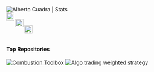 <a href="https://acuadralara.com/">
  <img align="left" alt="Alberto Cuadra | Stats" src="https://github-readme-stats.vercel.app/api?username=AlbertoCuadra&show_icons=true&include_all_commits=true&hide_title=true&hide=contribs&hide_border=true&bg_color=ffffff&icon_color=2a9d8fff&title_color=2a9d8fff" />
</a>
<br>
<a href="https://scholar.google.es/citations?user=oEyJUfcAAAAJ&hl=es&oi=ao">
  <img align="left" alt="Alberto Cuadra | Google Scholar" width="21px" src="https://upload.wikimedia.org/wikipedia/commons/c/c7/Google_Scholar_logo.svg" />
</a>
<br>
<a href="https://www.researchgate.net/profile/Alberto_Cuadra_Lara">
  <img align="left" alt="Alberto Cuadra | ResearchGate" width="21px" src="https://upload.wikimedia.org/wikipedia/commons/thumb/5/5e/ResearchGate_icon_SVG.svg/32px-ResearchGate_icon_SVG.svg.png" />
</a>
<br>
<a href="https://orcid.org/0000-0001-8280-2426">
  <img align="left" alt="Alberto Cuadra | ORCID iD" width="21px" src="https://upload.wikimedia.org/wikipedia/commons/0/06/ORCID_iD.svg" />
</a>

<br>
<br>

#### Top Repositories
[![Combustion Toolbox](https://github-readme-stats.vercel.app/api/pin/?username=AlbertoCuadra&repo=combustion_toolbox)](https://github.com/AlbertoCuadra/combustion_toolbox)
[![Algo trading weighted strategy](https://github-readme-stats.vercel.app/api/pin/?username=AlbertoCuadra&repo=algo_trading_weighted_strategy)](https://github.com/AlbertoCuadra/algo_trading_weighted_strategy)

